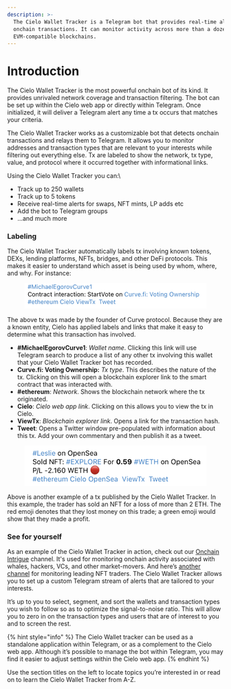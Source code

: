 ```yaml
---
description: >-
  The Cielo Wallet Tracker is a Telegram bot that provides real-time alerts for
  onchain transactions. It can monitor activity across more than a dozen
  EVM-compatible blockchains.
---
```


# Introduction

The Cielo Wallet Tracker is the most powerful onchain bot of its kind. It provides unrivaled network coverage and transaction filtering. The bot can be set up within the Cielo web app or directly within Telegram. Once initialized, it will deliver a Telegram alert any time a tx occurs that matches your criteria.

The Cielo Wallet Tracker works as a customizable bot that detects onchain transactions and relays them to Telegram. It allows you to monitor addresses and transaction types that are relevant to your interests while filtering out everything else. Tx are labeled to show the network, tx type, value, and protocol where it occurred together with informational links.

Using the Cielo Wallet Tracker you can:\


* Track up to 250 wallets
* Track up to 5 tokens
* Receive real-time alerts for swaps, NFT mints, LP adds etc
* Add the bot to Telegram groups
* …and much more

### Labeling

The Cielo Wallet Tracker automatically labels tx involving known tokens, DEXs, lending platforms, NFTs, bridges, and other DeFi protocols. This makes it easier to understand which asset is being used by whom, where, and why. For instance:

<figure><img src="../.gitbook/assets/Screenshot 2023-06-19 at 14.58.50.png" alt=""><figcaption></figcaption></figure>

The above tx was made by the founder of Curve protocol. Because they are a known entity, Cielo has applied labels and links that make it easy to determine what this transaction has involved.

* **#MichaelEgorovCurve1**: _Wallet name_. Clicking this link will use Telegram search to produce a list of any other tx involving this wallet that your Cielo Wallet Tracker bot has recorded.
* **Curve.fi: Voting Ownership:** _Tx type_. This describes the nature of the tx. Clicking on this will open a blockchain explorer link to the smart contract that was interacted with.
* **#ethereum**: _Network_. Shows the blockchain network where the tx originated.
* **Cielo**: _Cielo web app link_. Clicking on this allows you to view the tx in Cielo.
* **ViewTx**: _Blockchain explorer link_. Opens a link for the transaction hash.
* **Tweet**: Opens a Twitter window pre-populated with information about this tx. Add your own commentary and then publish it as a tweet.

<figure><img src="../.gitbook/assets/Screenshot 2023-06-19 at 15.08.13.png" alt=""><figcaption></figcaption></figure>

Above is another example of a tx published by the Cielo Wallet Tracker. In this example, the trader has sold an NFT for a loss of more than 2 ETH. The red emoji denotes that they lost money on this trade; a green emoji would show that they made a profit.

### See for yourself

As an example of the Cielo Wallet Tracker in action, check out our [Onchain Intrigue](https://t.me/CelsiusEVMTracker) channel. It's used for monitoring onchain activity associated with whales, hackers, VCs, and other market-movers. And here’s [another channel](https://t.me/NFTideasEVMTracker) for monitoring leading NFT traders. The Cielo Wallet Tracker allows you to set up a custom Telegram stream of alerts that are tailored to your interests.

It’s up to you to select, segment, and sort the wallets and transaction types you wish to follow so as to optimize the signal-to-noise ratio. This will allow you to zero in on the transaction types and users that are of interest to you and to screen the rest.

{% hint style="info" %}
The Cielo Wallet tracker can be used as a standalone application within Telegram, or as a complement to the Cielo web app. Although it’s possible to manage the bot within Telegram, you may find it easier to adjust settings within the Cielo web app.
{% endhint %}

Use the section titles on the left to locate topics you’re interested in or read on to learn the Cielo Wallet Tracker from A-Z.
